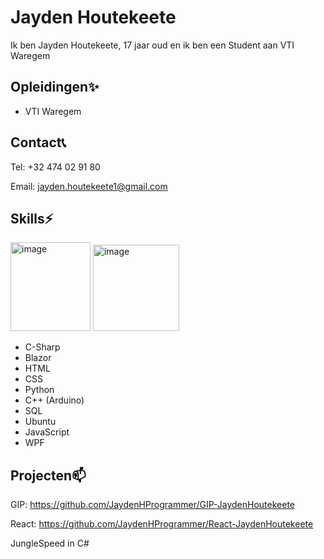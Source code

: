 # Jayden Houtekeete
Ik ben Jayden Houtekeete, 17 jaar oud en ik ben een Student aan VTI Waregem
## Opleidingen✨
- VTI Waregem
## Contact📞
Tel: +32 474 02 91 80

Email: jayden.houtekeete1@gmail.com
## Skills⚡
<img width="128" height="142" alt="image" src="https://github.com/user-attachments/assets/15faf07a-1080-440e-a625-75d60d447013" /> <img width="138" height="138" alt="image" src="https://github.com/user-attachments/assets/f58ede5f-2afa-4ea4-893e-950162204df7" />
- C-Sharp
- Blazor
- HTML
- CSS
- Python
- C++ (Arduino)
- SQL
- Ubuntu
- JavaScript
- WPF
## Projecten📫
GIP: https://github.com/JaydenHProgrammer/GIP-JaydenHoutekeete

React: https://github.com/JaydenHProgrammer/React-JaydenHoutekeete

JungleSpeed in C#

<!--
**JaydenHProgrammer/JaydenHProgrammer** is a ✨ _special_ ✨ repository because its `README.md` (this file) appears on your GitHub profile.

Here are some ideas to get you started:

- 🔭 I’m currently working on ...
- 🌱 I’m currently learning ...
- 👯 I’m looking to collaborate on ...
- 🤔 I’m looking for help with ...
- 💬 Ask me about ...
- 📫 How to reach me: ...
- 😄 Pronouns: ...
- ⚡ Fun fact: ...
-->
